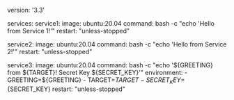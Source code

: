 version: '3.3'

services:
  service1:
    image: ubuntu:20.04
    command: bash -c "echo 'Hello from Service 1!'"
    restart: "unless-stopped"

  service2:
    image: ubuntu:20.04
    command: bash -c "echo 'Hello from Service 2!'"
    restart: "unless-stopped"

  service3:
    image: ubuntu:20.04
    command: bash -c "echo '${GREETING} from ${TARGET}! Secret Key ${SECRET_KEY}'"
    environment:
      - GREETING=${GREETING}
      - TARGET=${TARGET}
      - SECRET_KEY=${SECRET_KEY}
    restart: "unless-stopped"
